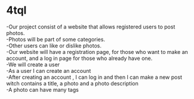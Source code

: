 4tql
==============

-Our project consist of a website that allows registered users to post photos.	
-Photos will be part of some categories.		
-Other users can like or dislike photos.	
-Our website will have a registration page, for those who want to make an account, and a log in page for those who already have one.   
-We will create a user  
-As a user I can create an account  
-After creating an account , I can log in and then I can make a new post witch contains a title, a photo and a photo description   
-A photo can have many tags   
